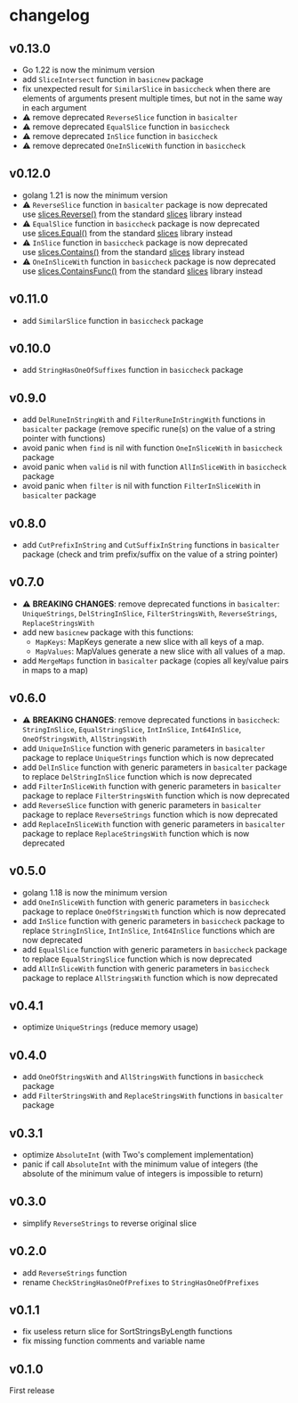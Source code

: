 # changelog

## v0.13.0

* Go 1.22 is now the minimum version
* add `SliceIntersect` function in `basicnew` package
* fix unexpected result for `SimilarSlice` in `basiccheck` when there are elements of arguments present multiple times, but not in the same way in each argument
* :warning: remove deprecated `ReverseSlice` function in `basicalter`
* :warning: remove deprecated `EqualSlice` function in `basiccheck`
* :warning: remove deprecated `InSlice` function in `basiccheck`
* :warning: remove deprecated `OneInSliceWith` function in `basiccheck`

## v0.12.0

* golang 1.21 is now the minimum version
* :warning: `ReverseSlice` function in `basicalter` package is now deprecated  
  use [slices.Reverse()](https://pkg.go.dev/slices#Reverse) from the standard [slices](https://pkg.go.dev/slices) library instead
* :warning: `EqualSlice` function in `basiccheck` package is now deprecated  
  use [slices.Equal()](https://pkg.go.dev/slices#Equal) from the standard [slices](https://pkg.go.dev/slices) library instead
* :warning: `InSlice` function in `basiccheck` package is now deprecated  
  use [slices.Contains()](https://pkg.go.dev/slices#Contains) from the standard [slices](https://pkg.go.dev/slices) library instead
* :warning: `OneInSliceWith` function in `basiccheck` package is now deprecated  
  use [slices.ContainsFunc()](https://pkg.go.dev/slices#ContainsFunc) from the standard [slices](https://pkg.go.dev/slices) library instead

## v0.11.0

* add `SimilarSlice` function in `basiccheck` package

## v0.10.0

* add `StringHasOneOfSuffixes` function in `basiccheck` package

## v0.9.0

* add `DelRuneInStringWith` and `FilterRuneInStringWith` functions in `basicalter` package (remove specific rune(s) on the value of a string pointer with functions)
* avoid panic when `find` is nil with function `OneInSliceWith` in `basiccheck` package
* avoid panic when `valid` is nil with function `AllInSliceWith` in `basiccheck` package
* avoid panic when `filter` is nil with function `FilterInSliceWith` in `basicalter` package

## v0.8.0

* add `CutPrefixInString` and `CutSuffixInString` functions in `basicalter` package (check and trim prefix/suffix on the value of a string pointer)

## v0.7.0

* :warning: **BREAKING CHANGES**: remove deprecated functions in `basicalter`: `UniqueStrings`, `DelStringInSlice`, `FilterStringsWith`, `ReverseStrings`, `ReplaceStringsWith`
* add new `basicnew` package with this functions:
  * `MapKeys`: MapKeys generate a new slice with all keys of a map.
  * `MapValues`: MapValues generate a new slice with all values of a map.
* add `MergeMaps` function in `basicalter` package (copies all key/value pairs in maps to a map)

## v0.6.0

* :warning: **BREAKING CHANGES**: remove deprecated functions in `basiccheck`: `StringInSlice`, `EqualStringSlice`, `IntInSlice`, `Int64InSlice`, `OneOfStringsWith`, `AllStringsWith`
* add `UniqueInSlice` function with generic parameters in `basicalter` package to replace `UniqueStrings` function which is now deprecated
* add `DelInSlice` function with generic parameters in `basicalter` package to replace `DelStringInSlice` function which is now deprecated
* add `FilterInSliceWith` function with generic parameters in `basicalter` package to replace `FilterStringsWith` function which is now deprecated
* add `ReverseSlice` function with generic parameters in `basicalter` package to replace `ReverseStrings` function which is now deprecated
* add `ReplaceInSliceWith` function with generic parameters in `basicalter` package to replace `ReplaceStringsWith` function which is now deprecated

## v0.5.0

* golang 1.18 is now the minimum version
* add `OneInSliceWith` function with generic parameters in `basiccheck` package to replace `OneOfStringsWith` function which is now deprecated
* add `InSlice` function with generic parameters in `basiccheck` package to replace `StringInSlice`, `IntInSlice`, `Int64InSlice` functions which are now deprecated
* add `EqualSlice` function with generic parameters in `basiccheck` package to replace `EqualStringSlice` function which is now deprecated
* add `AllInSliceWith` function with generic parameters in `basiccheck` package to replace `AllStringsWith` function which is now deprecated

## v0.4.1

* optimize `UniqueStrings` (reduce memory usage)

## v0.4.0

* add `OneOfStringsWith` and `AllStringsWith` functions in `basiccheck` package
* add `FilterStringsWith` and `ReplaceStringsWith` functions in `basicalter` package

## v0.3.1

* optimize `AbsoluteInt` (with Two's complement implementation)
* panic if call `AbsoluteInt` with the minimum value of integers (the absolute of the minimum value of integers is impossible to return)

## v0.3.0

* simplify `ReverseStrings` to reverse original slice

## v0.2.0

* add `ReverseStrings` function
* rename `CheckStringHasOneOfPrefixes` to `StringHasOneOfPrefixes`

## v0.1.1

* fix useless return slice for SortStringsByLength functions
* fix missing function comments and variable name

## v0.1.0

First release
